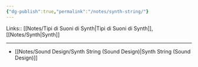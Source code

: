 ```yaml
---
{"dg-publish":true,"permalink":"/notes/synth-string/"}
---
```


Links:: [[Notes/Tipi di Suoni di Synth\|Tipi di Suoni di Synth]], [[Notes/Synth\|Synth]]

---


- [[Notes/Sound Design/Synth String (Sound Design)\|Synth String (Sound Design)]]

